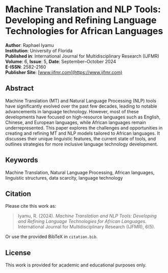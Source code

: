 # Machine Translation and NLP Tools: Developing and Refining Language Technologies for African Languages

**Author**: Raphael Iyamu  
**Institution**: University of Florida  
**Published in**: International Journal for Multidisciplinary Research (IJFMR)  
**Volume**: 6, **Issue**: 5, **Date**: September–October 2024  
**E-ISSN**: 2582-2160  
**Publisher Site**: [www.ijfmr.com](https://www.ijfmr.com)

## Abstract

Machine Translation (MT) and Natural Language Processing (NLP) tools have significantly evolved over the past few decades, leading to notable advancements in language technology. However, most of these developments have focused on high-resource languages such as English, Chinese, and European languages, while African languages remain underrepresented. This paper explores the challenges and opportunities in creating and refining MT and NLP models tailored to African languages. It discusses their unique linguistic features, the current state of tools, and outlines strategies for more inclusive language technology development.

## Keywords

Machine Translation, Natural Language Processing, African languages, linguistic structures, data scarcity, language technology

## Citation

Please cite this work as:

> Iyamu, R. (2024). *Machine Translation and NLP Tools: Developing and Refining Language Technologies for African Languages*. International Journal for Multidisciplinary Research (IJFMR), 6(5).

Or use the provided BibTeX in `citation.bib`.

## License

This work is provided for academic and educational purposes only.

